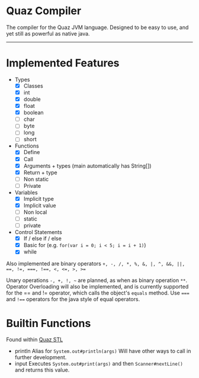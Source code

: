 # Quaz Compiler
The compiler for the Quaz JVM language.
Designed to be easy to use, and yet still as powerful as native java.

---

# Implemented Features

- Types
  - [x] Classes
  - [x] int
  - [x] double
  - [x] float
  - [x] boolean
  - [ ] char
  - [ ] byte
  - [ ] long
  - [ ] short
- Functions
  - [x] Define
  - [x] Call
  - [x] Arguments + types (main automatically has String[])
  - [x] Return + type
  - [ ] Non static
  - [ ] Private
- Variables
  - [x] Implicit type
  - [x] Implicit value
  - [ ] Non local
  - [ ] static
  - [ ] private
- Control Statements
  - [x] If / else if / else
  - [x] Basic for (e.g. `for(var i = 0; i < 5; i = i + 1)`)
  - [x] while
  
Also implemented are binary operators `+, -, /, *, %, &, |, ^, &&, ||, ==, !=, ===, !==, <, <=, >, >=`

Unary operations `-, +, !, ~` are planned, as when as binary operation `**`.
Operator Overloading will also be implemented, and is currently supported for the == and != operator, which calls the object's `equals` method. Use `===` and `!==` operators for the java style of equal operators.

# Builtin Functions
Found within [Quaz STL](https://github.com/QcO-dev/quaz-stl)
- println
  Alias for `System.out#println(args)` Will have other ways to call in further development.
- input
  Executes `System.out#print(args)` and then `Scanner#nextLine()` and returns this value.
